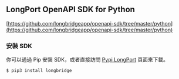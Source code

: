 ## LongPort OpenAPI SDK for Python

[https://github.com/longbridgeapp/openapi-sdk/tree/master/python](https://github.com/longbridgeapp/openapi-sdk/tree/master/python)

### 安裝 SDK

你可以通過 Pip 安裝 SDK，或者直接訪問 [Pypi LongPort](https://pypi.org/project/longbridge/) 頁面來下載。

```bash
$ pip3 install longbridge
```
